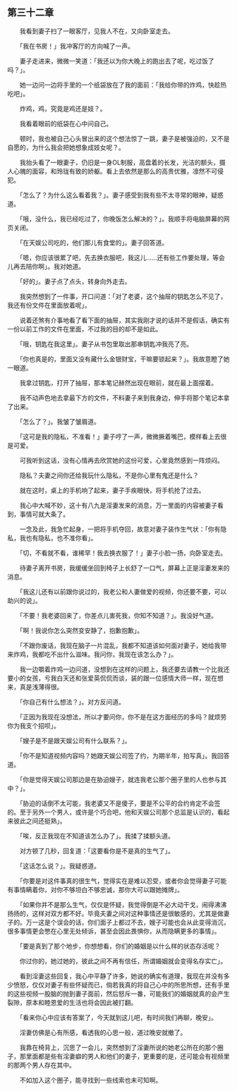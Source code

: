 ## 第三十二章

　　我看到妻子扫了一眼客厅，见我人不在，又向卧室走去。

　　「我在书房！」我冲客厅的方向喊了一声。

　　妻子走进来，微微一笑道：「我还以为你大晚上的跑出去了呢，吃过饭了吗？」。

　　她一边问一边将手里的一个纸袋放在了我的面前：「我给你带的炸鸡，快趁热吃吧」。

　　炸鸡，鸡，究竟是鸡还是妓？。

　　我看着眼前的纸袋在心中问自己。

　　顿时，我也被自己心头冒出来的这个想法惊了一跳，妻子是被强迫的，又不是自愿的，为什么我会把她想象成妓女呢？。

　　我抬头看了一眼妻子，仍旧是一身OL制服，高盘着的长发，光洁的额头，摄人心魄的面容，和玲珑有致的娇躯。看上去依然是那么的高贵优雅，凛然不可侵犯。

　　「怎么了？为什么这么看着我？」。妻子感受到我有些不太寻常的眼神，疑惑道。

　　「哦，没什么，我已经吃过了，你晚饭怎么解决的？」。我顺手将电脑屏幕的网页关闭。

　　「在天娱公司吃的，他们那儿有食堂的」。妻子回答道。

　　「嗯，你应该很累了吧，先去换衣服吧，我这儿……还有些工作要处理，等会儿再去陪你啊」。我对她道。

　　「好的」。妻子点了点头，转身向外走去。

　　我突然想到了一件事，开口问道：「对了老婆，这个抽屉的钥匙怎么不见了，我还有份文件在里面放着呢」。

　　说着还煞有介事地看了看下面的抽屉，其实我刚才说的话并不是假话，确实有一份以前工作的文件在里面，不过我的目的却不是如此。

　　「哦，钥匙在我这里」。妻子从书包里取出那串钥匙冲我亮了亮。

　　「你也真是的，里面又没有藏什么金银财宝，干嘛要锁起来？」。我故意瞪了她一眼道。

　　我拿过钥匙，打开了抽屉，那本笔记赫然出现在眼前，就在最上面摆着。

　　我不动声色地去拿最下方的文件，不料妻子来到我身边，伸手将那个笔记本拿了出来。

　　「怎么了？」。我皱了皱眉道。

　　「这可是我的隐私，不准看！」妻子哼了一声，微微撅着嘴巴，模样看上去很是可爱。

　　可我听到这话，没有心情再去欣赏她的这份可爱，心里竟然感到一阵烦闷。

　　隐私？夫妻之间你还给我玩什么隐私，不是你心里有鬼还是什么？

　　就在这时，桌上的手机响了起来，妻子手疾眼快，将手机抢了过去。

　　我心中大喊不妙，这十有八九是淫妻发来的消息，万一里面的内容被妻子看到，事情可就大条了。

　　一念及此，我急忙起身，一把将手机夺回，故意对妻子装作生气状：「你有隐私，我也有隐私，也不准你看」。

　　「切，不看就不看，谁稀罕！我去换衣服了！」妻子小脸一扬，向卧室走去。

　　待妻子离开书房，我缓缓坐回到椅子上长舒了一口气，屏幕上正是淫妻发来的消息。

　　「我这儿还有以前跟你说过的，我老公和人妻做爱的视频，你还要不要，可以助兴的说」。

　　「不要！我老婆回来了，你差点儿害死我，你知不知道？」。我没好气道。

　　「啊！我说你怎么突然变安静了，抱歉抱歉」。

　　「不跟你废话，我现在脑子一片混乱，我都不知道该如何面对妻子，她给我带来炸鸡，我都吃不出什么滋味。我问你，我现在该怎么办？」。

　　我一边嚼着炸鸡一边问道，没想到在这样的问题上，我还要去请教一个比我还要小的女孩，亏我白天还和张爱英侃侃而谈，装的跟一位感情大师一样，现在想来，真是浅薄得很。

　　「你自己有什么想法？」。对方反问道。

　　「正因为我现在没想法，所以才要问你，你不是在这方面经历的多吗？就烦劳你为我支个招呗」。

　　「嫂子是不是跟天娱公司有什么联系？」。

　　「你不是知道视频内容吗？她跟天娱公司签了约，为期半年，拍写真」。我回答道。

　　「你是觉得天娱公司那边是在胁迫嫂子，就连我老公那个圈子里的人也参与其中？」。

　　「胁迫的话倒不太可能，我老婆又不是傻子，要是不公平的合约肯定不会签的。至于另外一个男人，或许是个巧合吧，他和天娱公司那个总监是认识的，看起来彼此之间还挺熟」。

　　「唉，反正我现在不知道该怎么办了」。我揉了揉额头道。

　　对方顿了几秒，回复道：「这要看你是不是真的生气了」。

　　「这话怎么说？」。我疑惑道。

　　「你要是对这件事真的很生气，觉得实在是难以忍受，或者你会觉得妻子可能有事情瞒着你，对你不够坦白不够忠诚，那你大可以跟她摊牌」。

　　「如果你并不是那么生气，仅仅是怀疑，我觉得倒是不必大动干戈，闹得沸沸扬扬的，这样对双方都不好。毕竟夫妻之间对这种事情还是很敏感的，尤其是做妻子的。万一这是个误会的话，你们面子上都过不去，嫂子可能也会从此变得消沉，很多事情更会憋在心里无处倾诉，甚至会因此畏惧你，从而隐瞒更多的事情」。

　　「要是真到了那个地步，你想想看，你们的婚姻是以什么样的状态存活呢？

　　你过你的，她过她的，彼此之间不再有信任，所谓婚姻就会变得名存实亡」。

　　看到淫妻这些回复，我心中平静了许多，她说的确实有道理，我现在并没有多少愤怒，仅仅对妻子有些怀疑而已，倘若我真的将自己心中的所思所想，还有手里的这些视频一股脑的抛到妻子面前，然后怒斥一番，可能我们的婚姻就真的会产生裂隙，原本和睦恩爱的生活也将会因此被打翻。

　　「看来你心中应该有答案了，今天就到这儿吧，有时间我们再聊，晚安」。

　　淫妻仿佛是心有所感，看透我的心思一般，道过晚安就撤了。

　　我靠在椅背上，沉思了一会儿，突然想到了淫妻所说的她老公所在的那个圈子，那里面都是些有淫妻癖的男人和他们的妻子，更重要的是，还可能会有视频里的那两个男人存在其中。

　　不如加入这个圈子，能寻找到一些线索也未可知啊。
